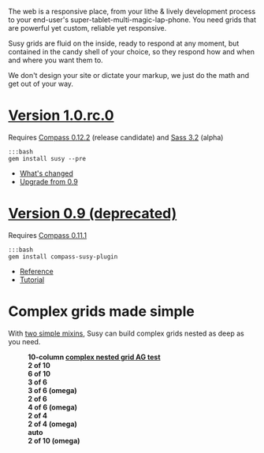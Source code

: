 The web is a responsive place, 
from your lithe & lively development process 
to your end-user's super-tablet-multi-magic-lap-phone. 
You need grids that are powerful yet custom, 
reliable yet responsive.

Susy grids are fluid on the inside, 
ready to respond at any moment, 
but contained in the candy shell of your choice, 
so they respond how and when and where you want them to.

We don't design your site or dictate your markup,
we just do the math and get out of your way.

# [Version 1.0.rc.0](https://rubygems.org/gems/susy)
Requires [Compass 0.12.2][compass gem] (release candidate)
and [Sass 3.2][sass gem] (alpha)

    :::bash
    gem install susy --pre

- [What's changed](https://github.com/ericam/susy/blob/master/CHANGELOG.mkdn)
- [Upgrade from 0.9](https://github.com/ericam/susy/blob/master/CHANGELOG.mkdn#upgrade)

# [Version 0.9 (deprecated)](https://rubygems.org/gems/compass-susy-plugin)

Requires [Compass 0.11.1][compass gem]
    
    :::bash
    gem install compass-susy-plugin
- [Reference](https://github.com/ericam/susy/blob/d5b2c7e3f2505a1063977d474379380c695da8f8/docs/tutorial.rst#building-a-grid-with-susy)
- [Tutorial](https://github.com/ericam/susy/blob/d5b2c7e3f2505a1063977d474379380c695da8f8/docs/tutorial.rst)

[compass gem]: https://rubygems.org/gems/compass
[sass gem]: https://rubygems.org/gems/sass

# Complex grids made simple

With [two simple mixins](http://localhost:8000/guides/reference/#ref-basic-mixins), 
Susy can build complex grids nested as deep as you need.

<!-- 
  START DEMO.
  This is ugly markup, but you can do better.
-->
<figure class="ag-test">
  <figcaption>
    <b>10-column <a href="http://oocss.org/grids_docs.html">complex nested grid AG test</a></b>
  </figcaption>
  <div class="ag1"><b>2 of 10</b></div>
  <div class="ag2">
    <b>6 of 10</b>
    <div class="ag3"><b>3 of 6</b></div>
    <div class="ag4"><b>3 of 6 (omega)</b></div>
    <div class="ag5"><b>2 of 6</b></div>
    <div class="ag6">
      <b>4 of 6 (omega)</b>
      <div class="ag7"><b>2 of 4</b></div>
      <div class="ag8"><b>2 of 4 (omega)</b></div>
      <div class="ag9"><b>auto</b></div>
    </div>
  </div>
  <div class="ag10"><b>2 of 10 (omega)</b></div>
</figure>

<!-- END DEMO -->
